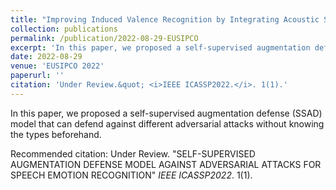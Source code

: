 ```yaml
---
title: "Improving Induced Valence Recognition by Integrating Acoustic Sound Semantics in Movies"
collection: publications
permalink: /publication/2022-08-29-EUSIPCO
excerpt: 'In this paper, we proposed a self-supervised augmentation defense (SSAD) model that can defend against different adversarial attacks without knowing the types beforehand.'
date: 2022-08-29
venue: 'EUSIPCO 2022'
paperurl: ''
citation: 'Under Review.&quot; <i>IEEE ICASSP2022.</i>. 1(1).'
---
```

In this paper, we proposed a self-supervised augmentation defense (SSAD) model that can defend against different adversarial attacks without knowing the types beforehand.

<!-- [Download paper here](https://ieeexplore.ieee.org/document/9909846) -->

Recommended citation: Under Review. "SELF-SUPERVISED AUGMENTATION DEFENSE MODEL AGAINST ADVERSARIAL ATTACKS FOR SPEECH EMOTION RECOGNITION" <i>IEEE ICASSP2022</i>. 1(1).
